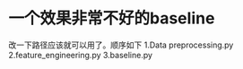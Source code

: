 # 一个效果非常不好的baseline
改一下路径应该就可以用了。顺序如下
1.Data preprocessing.py
2.feature_engineering.py
3.baseline.py
